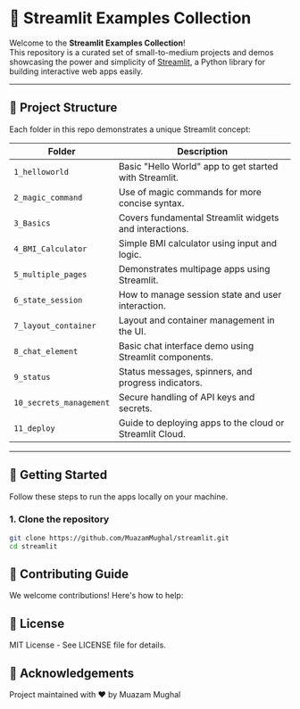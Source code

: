 # 📘 Streamlit Examples Collection

Welcome to the **Streamlit Examples Collection**!  
This repository is a curated set of small-to-medium projects and demos showcasing the power and simplicity of [Streamlit](https://streamlit.io/), a Python library for building interactive web apps easily.

---


## 📁 Project Structure

Each folder in this repo demonstrates a unique Streamlit concept:

| Folder                    | Description                                               |
|---------------------------|-----------------------------------------------------------|
| `1_helloworld`            | Basic "Hello World" app to get started with Streamlit.    |
| `2_magic_command`         | Use of magic commands for more concise syntax.            |
| `3_Basics`                | Covers fundamental Streamlit widgets and interactions.    |
| `4_BMI_Calculator`        | Simple BMI calculator using input and logic.              |
| `5_multiple_pages`        | Demonstrates multipage apps using Streamlit.              |
| `6_state_session`         | How to manage session state and user interaction.         |
| `7_layout_container`      | Layout and container management in the UI.                |
| `8_chat_element`          | Basic chat interface demo using Streamlit components.     |
| `9_status`                | Status messages, spinners, and progress indicators.       |
| `10_secrets_management`   | Secure handling of API keys and secrets.                  |
| `11_deploy`               | Guide to deploying apps to the cloud or Streamlit Cloud.  |

---

## 🚀 Getting Started

Follow these steps to run the apps locally on your machine.

### 1. Clone the repository

```bash
git clone https://github.com/MuazamMughal/streamlit.git
cd streamlit

```

## 🤝 Contributing Guide
We welcome contributions! Here's how to help:



## 📄 License
MIT License - See LICENSE file for details.

## 🙌 Acknowledgements
Project maintained with ❤️ by Muazam Mughal


